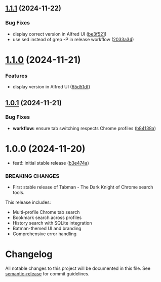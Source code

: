 ## [1.1.1](https://github.com/jguice/tabman/compare/v1.1.0...v1.1.1) (2024-11-22)


### Bug Fixes

* display correct version in Alfred UI ([be3f521](https://github.com/jguice/tabman/commit/be3f5213ffbf91bf38e24eaf2a5dc26cd8836e85))
* use sed instead of grep -P in release workflow ([2033a34](https://github.com/jguice/tabman/commit/2033a3454d2c7c0cd861dd1c502171f141e96f4a))

# [1.1.0](https://github.com/jguice/tabman/compare/v1.0.1...v1.1.0) (2024-11-21)


### Features

* display version in Alfred UI ([65d51df](https://github.com/jguice/tabman/commit/65d51df989d957d9f32c048b3d2d253d7c3db750))

## [1.0.1](https://github.com/jguice/tabman/compare/v1.0.0...v1.0.1) (2024-11-21)


### Bug Fixes

* **workflow:** ensure tab switching respects Chrome profiles ([b84138a](https://github.com/jguice/tabman/commit/b84138a75fe82f4142d989bb2a118cda22589948))

# 1.0.0 (2024-11-20)


* feat!: initial stable release ([b3e474a](https://github.com/jguice/tabman/commit/b3e474ad3602ed4307546296531258e4cb5017c7))


### BREAKING CHANGES

* First stable release of Tabman - The Dark Knight of Chrome search tools.

This release includes:
- Multi-profile Chrome tab search
- Bookmark search across profiles
- History search with SQLite integration
- Batman-themed UI and branding
- Comprehensive error handling

# Changelog

All notable changes to this project will be documented in this file. See [semantic-release](https://github.com/semantic-release/semantic-release) for commit guidelines.
